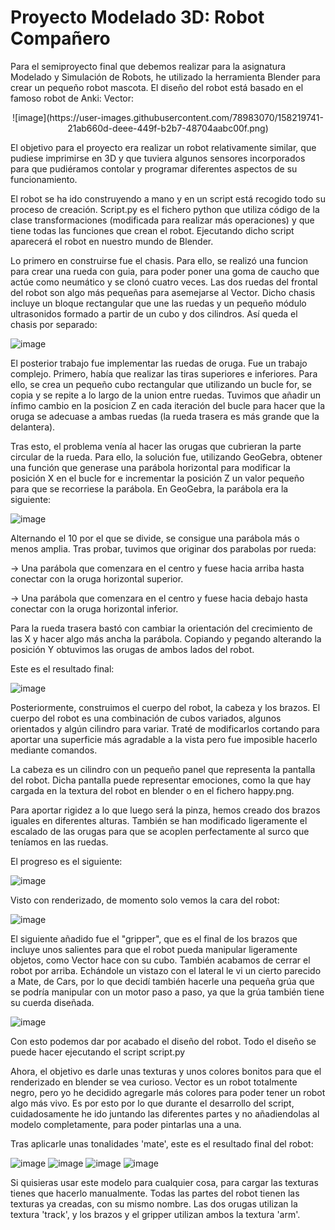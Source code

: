 # Proyecto Modelado 3D: Robot Compañero


Para el semiproyecto final que debemos realizar para la asignatura Modelado y Simulación de Robots, he utilizado la herramienta Blender para crear un pequeño robot mascota. El diseño del robot está basado en el famoso robot de Anki: Vector:
<p align="center">
![image](https://user-images.githubusercontent.com/78983070/158219741-21ab660d-deee-449f-b2b7-48704aabc00f.png)
</p>
El objetivo para el proyecto era realizar un robot relativamente similar, que pudiese imprimirse en 3D y que tuviera algunos sensores incorporados para que pudiéramos contolar y programar diferentes aspectos de su funcionamiento.

El robot se ha ido construyendo a mano y en un script está recogido todo su proceso de creación. Script.py es el fichero python que utiliza código de la clase transformaciones (modificada para realizar más operaciones) y que tiene todas las funciones que crean el robot. Ejecutando dicho script aparecerá el robot en nuestro mundo de Blender.

Lo primero en construirse fue el chasis. Para ello, se realizó una funcion para crear una rueda con guia, para poder poner una goma de caucho que actúe como neumático y se clonó cuatro veces. Las dos ruedas del frontal del robot son algo más pequeñas para asemejarse al Vector. Dicho chasis incluye un bloque rectangular que une las ruedas y un pequeño módulo ultrasonidos formado a partir de un cubo y dos cilindros. Así queda el chasis por separado:


![image](https://user-images.githubusercontent.com/78983070/158220528-95371b3a-3034-4a9e-8984-f034b22f19ab.png)


El posterior trabajo fue implementar las ruedas de oruga. Fue un trabajo complejo. Primero, había que realizar las tiras superiores e inferiores. Para ello, se crea un pequeño cubo rectangular que utilizando un bucle for, se copia y se repite a lo largo de la union entre ruedas. Tuvimos que añadir un ínfimo cambio en la posicion Z en cada iteración del bucle para hacer que la oruga se adecuase a ambas ruedas (la rueda trasera es más grande que la delantera).

Tras esto, el problema venía al hacer las orugas que cubrieran la parte circular de la rueda. Para ello, la solución fue, utilizando GeoGebra, obtener una función que generase una parábola horizontal para modificar la posición X en el bucle for e incrementar la posición Z un valor pequeño para que se recorriese la parábola. En GeoGebra, la parábola era la siguiente:

![image](https://user-images.githubusercontent.com/78983070/158608100-9bf49e9a-3943-4dbc-8921-ab43bc81e581.png)

Alternando el 10 por el que se divide, se consigue una parábola más o menos amplia. Tras probar, tuvimos que originar dos parabolas por rueda:

  -> Una parábola que comenzara en el centro y fuese hacia arriba hasta conectar con la oruga horizontal superior.
  
  -> Una parábola que comenzara en el centro y fuese hacia debajo hasta conectar con la oruga horizontal inferior.
  
Para la rueda trasera bastó con cambiar la orientación del crecimiento de las X y hacer algo más ancha la parábola. Copiando y pegando alterando la posición Y obtuvimos las orugas de ambos lados del robot.

Este es el resultado final:

![image](https://user-images.githubusercontent.com/78983070/158606736-c513c429-f3e4-4481-b626-9e993e088f7d.png)

Posteriormente, construimos el cuerpo del robot, la cabeza y los brazos. El cuerpo del robot es una combinación de cubos variados, algunos orientados y algún cilindro para variar. Traté de modificarlos cortando para aportar una superficie más agradable a la vista pero fue imposible hacerlo mediante comandos.

La cabeza es un cilindro con un pequeño panel que representa la pantalla del robot. Dicha pantalla puede representar emociones, como la que hay cargada en la textura del robot en blender o en el fichero happy.png.

Para aportar rigidez a lo que luego será la pinza, hemos creado dos brazos iguales en diferentes alturas. También se han modificado ligeramente el escalado de las orugas para que se acoplen perfectamente al surco que teníamos en las ruedas. 

El progreso es el siguiente:

![image](https://user-images.githubusercontent.com/78983070/158655683-a3e939b3-d9e5-4bdf-acbb-06a8ec0247b5.png)

Visto con renderizado, de momento solo vemos la cara del robot:

![image](https://user-images.githubusercontent.com/78983070/158656675-80a9ee31-d904-4e91-b52e-9eaf16c77d9c.png)

El siguiente añadido fue el "gripper", que es el final de los brazos que incluye unos salientes para que el robot pueda manipular ligeramente objetos, como Vector hace con su cubo. También acabamos de cerrar el robot por arriba. Echándole un vistazo con el lateral le vi un cierto parecido a Mate, de Cars, por lo que decidí también hacerle una pequeña grúa que se podría manipular con un motor paso a paso, ya que la grúa también tiene su cuerda diseñada.

![image](https://user-images.githubusercontent.com/78983070/158667958-62fc4328-008b-41b5-86b7-33df4a7b4f21.png)

Con esto podemos dar por acabado el diseño del robot. Todo el diseño se puede hacer ejecutando el script script.py

Ahora, el objetivo es darle unas texturas y unos colores bonitos para que el renderizado en blender se vea curioso. Vector es un robot totalmente negro, pero yo he decidido agregarle más colores para poder tener un robot algo más vivo. Es por esto por lo que durante el desarrollo del script, cuidadosamente he ido juntando las diferentes partes y no añadiendolas al modelo completamente, para poder pintarlas una a una.

Tras aplicarle unas tonalidades 'mate', este es el resultado final del robot:

![image](https://user-images.githubusercontent.com/78983070/158675476-e975cc1c-1253-44e2-8d97-f089d0ac9151.png)
![image](https://user-images.githubusercontent.com/78983070/158675507-8f637159-b62e-4c94-93fc-2c46145ff9af.png)
![image](https://user-images.githubusercontent.com/78983070/158675581-70c9356f-d0fa-4eb6-b396-a0c984f81c45.png)
![image](https://user-images.githubusercontent.com/78983070/158675599-29a80307-d9f4-44c4-b9fd-1c640117da09.png)

Si quisieras usar este modelo para cualquier cosa, para cargar las texturas tienes que hacerlo manualmente. Todas las partes del robot tienen las texturas ya creadas, con su mismo nombre. Las dos orugas utilizan la textura 'track', y los brazos y el gripper utilizan ambos la textura 'arm'.


